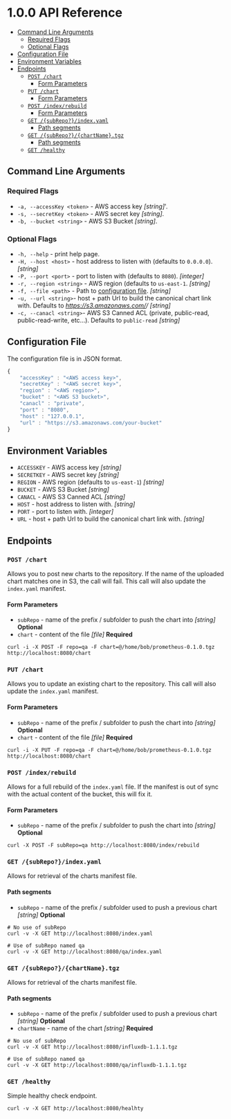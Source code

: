 # 1.0.0 API Reference

<!-- START doctoc generated TOC please keep comment here to allow auto update -->
<!-- DON'T EDIT THIS SECTION, INSTEAD RE-RUN doctoc TO UPDATE -->


- [Command Line Arguments](#command-line-arguments)
  - [Required Flags](#required-flags)
  - [Optional Flags](#optional-flags)
- [Configuration File](#configuration-file)
- [Environment Variables](#environment-variables)
- [Endpoints](#endpoints)
  - [`POST /chart`](#post-chart)
    - [Form Parameters](#form-parameters)
  - [`PUT /chart`](#put-chart)
    - [Form Parameters](#form-parameters-1)
  - [`POST /index/rebuild`](#post-indexrebuild)
    - [Form Parameters](#form-parameters-2)
  - [`GET /{subRepo?}/index.yaml`](#get-subrepoindexyaml)
    - [Path segments](#path-segments)
  - [`GET /{subRepo?}/{chartName}.tgz`](#get-subrepochartnametgz)
    - [Path segments](#path-segments-1)
  - [`GET /healthy`](#get-healthy)

<!-- END doctoc generated TOC please keep comment here to allow auto update -->

## Command Line Arguments

### Required Flags

- `-a, --accessKey <token>` - AWS access key *[string]*'.
- `-s, --secretKey <token>` - AWS secret key *[string]*.
- `-b, --bucket <string>` - AWS S3 Bucket *[string]*.

### Optional Flags

- `-h, --help` - print help page.
- `-H, --host <host>` - host address to listen with (defaults to `0.0.0.0`). *[string]*
- `-P, --port <port>` - port to listen with (defaults to `8080`). *[integer]*
- `-r, --region <string>` - AWS region (defaults to `us-east-1`. *[string]*
- `-f, --file <path>` - Path to [configuration file](#configuration-file). *[string]*
- `-u, --url <string>`- host + path Url to build the canonical chart link with. Defaults to _https://s3.amazonaws.com/<bucket>/<subRepo>_ *[string]*
- `-c, --canacl <string>`- AWS S3 Canned ACL (private, public-read, public-read-write, etc...).  Defaults to `public-read` *[string]*

## Configuration File

The configuration file is in JSON format.

```Javascript
{
    "accessKey" : "<AWS access key>",
    "secretKey" : "<AWS secret key>",
    "region" : "<AWS region>",
    "bucket" : "<AWS S3 bucket>",
    "canacl" : "private",
    "port" : "8080",
    "host" : "127.0.0.1",
    "url" : "https://s3.amazonaws.com/your-bucket"
}
```

## Environment Variables

- `ACCESSKEY` - AWS access key *[string]*
- `SECRETKEY` - AWS secret key *[string]*
- `REGION` - AWS region (defaults to `us-east-1`) *[string]*
- `BUCKET` - AWS S3 Bucket *[string]*
- `CANACL` - AWS S3 Canned ACL *[string]*
- `HOST` - host address to listen with. *[string]*
- `PORT` - port to listen with. *[integer]*
- `URL` - host + path Url to build the canonical chart link with. *[string]*

## Endpoints

### `POST /chart`
Allows you to post new charts to the repository.  If the name of the uploaded chart matches one in S3, the call will fail.  This call will also update the `index.yaml` manifest.

#### Form Parameters
- `subRepo` - name of the prefix / subfolder to push the chart into *[string]* **Optional**
- `chart` - content of the file *[file]* **Required**

```
curl -i -X POST -F repo=qa -F chart=@/home/bob/prometheus-0.1.0.tgz http://localhost:8080/chart
```

### `PUT /chart`
Allows you to update an existing chart to the repository.  This call will also update the `index.yaml` manifest.

#### Form Parameters
- `subRepo` - name of the prefix / subfolder to push the chart into *[string]* **Optional**
- `chart` - content of the file *[file]* **Required**

```
curl -i -X PUT -F repo=qa -F chart=@/home/bob/prometheus-0.1.0.tgz http://localhost:8080/chart
```

### `POST /index/rebuild`
Allows for a full rebuild of the `index.yaml` file.  If the manifest is out of sync with the actual content of the bucket, this will fix it.

#### Form Parameters
- `subRepo` - name of the prefix / subfolder to push the chart into *[string]* **Optional**

```
curl -X POST -F subRepo=qa http://localhost:8080/index/rebuild
```

### `GET /{subRepo?}/index.yaml`
Allows for retrieval of the charts manifest file.

#### Path segments
- `subRepo` - name of the prefix / subfolder used to push a previous chart *[string]* **Optional**

```
# No use of subRepo
curl -v -X GET http://localhost:8080/index.yaml

# Use of subRepo named qa
curl -v -X GET http://localhost:8080/qa/index.yaml
```

### `GET /{subRepo?}/{chartName}.tgz`
Allows for retrieval of the charts manifest file.

#### Path segments
- `subRepo` - name of the prefix / subfolder used to push a previous chart *[string]* **Optional**
- `chartName` - name of the chart *[string]* **Required**

```
# No use of subRepo
curl -v -X GET http://localhost:8080/influxdb-1.1.1.tgz

# Use of subRepo named qa
curl -v -X GET http://localhost:8080/qa/influxdb-1.1.1.tgz
```

### `GET /healthy`
Simple healthy check endpoint.

```
curl -v -X GET http://localhost:8080/healhty
```